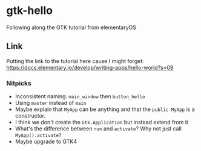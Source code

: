 # gtk-hello

Following along the GTK tutorial from elementaryOS

## Link

Putting the link to the tutorial here cause I might forget: https://docs.elementary.io/develop/writing-apps/hello-world?s=09

### Nitpicks

- Inconsistent naming: `main_window` then `button_hello`
- Using `master` instead of `main`
- Maybe explain that `MyApp` can be anything and that the `public MyApp` is a constructor.
- I think we don't create the `Gtk.Application` but instead extend from it
- What's the difference between `run` and `activate`? Why not just call `MyApp().activate`?
- Maybe upgrade to GTK4
